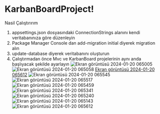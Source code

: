 # KarbanBoardProject!
Nasil Çalıştırırım
1) appsettings.json dosyasındaki ConnectionStrings alanını kendi veritabanınıza göre düzenleyin
2) Package Manager Console dan add-migration initial diyerek migration alın
3) update-database diyerek veritabanını oluşturun
4) Çalıştırmadan önce Mvc ve KarbanBoard projelerinin aynı anda başlıyacak şekilde ayarlayın
![Ekran görüntüsü 2024-01-20 065005](https://github.com/heytbe/KarbanBoardProject/assets/29913353/472e3e9a-c890-4ff9-9341-9bf46451f3a0)
![Ekran görüntüsü 2024-01-20 065058](https://github.com/heytbe/KarbanBoardProject/assets/29913353/93987d75-c78c-4d23-b3d5-859e7f6d0699)
[Ekran görüntüsü 2024-01-20 065612](https://github.com/heytbe/KarbanBoardProject/assets/29913353/3bc546ea-b053-41fd-bfcf-9227af68429b)
![Ekran görüntüsü 2024-01-20 065545](https://github.com/heytbe/KarbanBoardProject/assets/29913353/01d5894f-987f-4825-a8e3-55499372d1b7)
![Ekran görüntüsü 2024-01-20 065517](https://github.com/heytbe/KarbanBoardProject/assets/29913353/a367c3c6-da4d-4dc5-a23e-eab20034a22e)
![Ekran görüntüsü 2024-01-20 065459](https://github.com/heytbe/KarbanBoardProject/assets/29913353/7e6b5005-3969-49af-b8f8-76d0ff466bba)
![Ekran görüntüsü 2024-01-20 065341](https://github.com/heytbe/KarbanBoardProject/assets/29913353/3db60697-baa3-4a71-8675-89c921c5c6c0)
![Ekran görüntüsü 2024-01-20 065240](https://github.com/heytbe/KarbanBoardProject/assets/29913353/34fee4ae-7138-4ea3-8dfe-11a94c58f6d7)
![Ekran görüntüsü 2024-01-20 065143](https://github.com/heytbe/KarbanBoardProject/assets/29913353/18a5a4f7-cbcb-4e3f-b779-7bc245192a91)
![Ekran görüntüsü 2024-01-20 065612](https://github.com/heytbe/KarbanBoardProject/assets/29913353/a061be86-e5e7-4000-8547-c6c170c86bc3)
